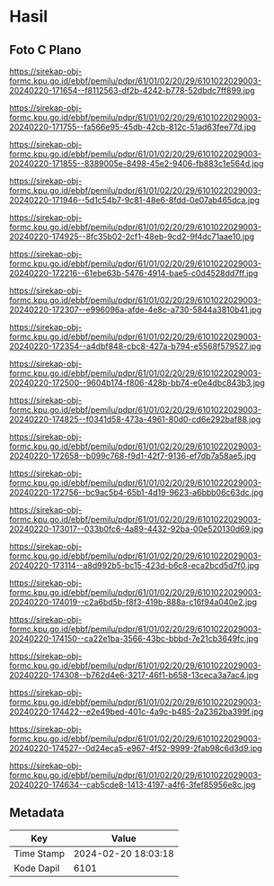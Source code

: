 # Hasil

## Foto C Plano

https://sirekap-obj-formc.kpu.go.id/ebbf/pemilu/pdpr/61/01/02/20/29/6101022029003-20240220-171654--f8112563-df2b-4242-b778-52dbdc7ff899.jpg

https://sirekap-obj-formc.kpu.go.id/ebbf/pemilu/pdpr/61/01/02/20/29/6101022029003-20240220-171755--fa566e95-45db-42cb-812c-51ad63fee77d.jpg

https://sirekap-obj-formc.kpu.go.id/ebbf/pemilu/pdpr/61/01/02/20/29/6101022029003-20240220-171855--8389005e-8498-45e2-9406-fb883c1e564d.jpg

https://sirekap-obj-formc.kpu.go.id/ebbf/pemilu/pdpr/61/01/02/20/29/6101022029003-20240220-171946--5d1c54b7-9c81-48e6-8fdd-0e07ab465dca.jpg

https://sirekap-obj-formc.kpu.go.id/ebbf/pemilu/pdpr/61/01/02/20/29/6101022029003-20240220-174925--8fc35b02-2cf1-48eb-9cd2-9f4dc71aae10.jpg

https://sirekap-obj-formc.kpu.go.id/ebbf/pemilu/pdpr/61/01/02/20/29/6101022029003-20240220-172216--61ebe63b-5476-4914-bae5-c0d4528dd7ff.jpg

https://sirekap-obj-formc.kpu.go.id/ebbf/pemilu/pdpr/61/01/02/20/29/6101022029003-20240220-172307--e996096a-afde-4e8c-a730-5844a3810b41.jpg

https://sirekap-obj-formc.kpu.go.id/ebbf/pemilu/pdpr/61/01/02/20/29/6101022029003-20240220-172354--a4dbf848-cbc8-427a-b794-e5568f579527.jpg

https://sirekap-obj-formc.kpu.go.id/ebbf/pemilu/pdpr/61/01/02/20/29/6101022029003-20240220-172500--9604b174-f806-428b-bb74-e0e4dbc843b3.jpg

https://sirekap-obj-formc.kpu.go.id/ebbf/pemilu/pdpr/61/01/02/20/29/6101022029003-20240220-174825--f0341d58-473a-4961-80d0-cd6e292baf88.jpg

https://sirekap-obj-formc.kpu.go.id/ebbf/pemilu/pdpr/61/01/02/20/29/6101022029003-20240220-172658--b099c768-f9d1-42f7-9136-ef7db7a58ae5.jpg

https://sirekap-obj-formc.kpu.go.id/ebbf/pemilu/pdpr/61/01/02/20/29/6101022029003-20240220-172756--bc9ac5b4-65b1-4d19-9623-a6bbb06c63dc.jpg

https://sirekap-obj-formc.kpu.go.id/ebbf/pemilu/pdpr/61/01/02/20/29/6101022029003-20240220-173017--033b0fc6-4a89-4432-92ba-00e520130d69.jpg

https://sirekap-obj-formc.kpu.go.id/ebbf/pemilu/pdpr/61/01/02/20/29/6101022029003-20240220-173114--a8d992b5-bc15-423d-b6c8-eca2bcd5d7f0.jpg

https://sirekap-obj-formc.kpu.go.id/ebbf/pemilu/pdpr/61/01/02/20/29/6101022029003-20240220-174019--c2a6bd5b-f8f3-419b-888a-c16f94a040e2.jpg

https://sirekap-obj-formc.kpu.go.id/ebbf/pemilu/pdpr/61/01/02/20/29/6101022029003-20240220-174150--ca22e1ba-3566-43bc-bbbd-7e21cb3649fc.jpg

https://sirekap-obj-formc.kpu.go.id/ebbf/pemilu/pdpr/61/01/02/20/29/6101022029003-20240220-174308--b762d4e6-3217-46f1-b658-13ceca3a7ac4.jpg

https://sirekap-obj-formc.kpu.go.id/ebbf/pemilu/pdpr/61/01/02/20/29/6101022029003-20240220-174422--e2e49bed-401c-4a9c-b485-2a2362ba399f.jpg

https://sirekap-obj-formc.kpu.go.id/ebbf/pemilu/pdpr/61/01/02/20/29/6101022029003-20240220-174527--0d24eca5-e967-4f52-9999-2fab98c6d3d9.jpg

https://sirekap-obj-formc.kpu.go.id/ebbf/pemilu/pdpr/61/01/02/20/29/6101022029003-20240220-174634--cab5cde8-1413-4197-a4f6-3fef85956e8c.jpg


## Metadata

| Key        | Value               |
| ---------- | ------------------- |
| Time Stamp | 2024-02-20 18:03:18 |
| Kode Dapil | 6101                |




